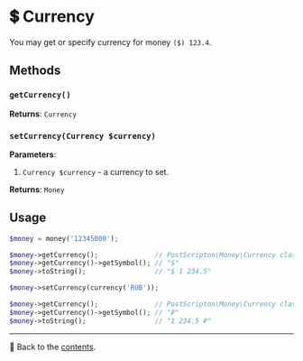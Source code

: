# 💲 Currency
You may get or specify currency for money `($) 123.4`.

## Methods

### `getCurrency()`
**Returns**: `Currency`

### `setCurrency(Currency $currency)`
**Parameters**:
1. `Currency $currency` - a currency to set.

**Returns**: `Money`

## Usage

```php
$money = money('12345000');

$money->getCurrency();              // PostScripton\Money\Currency class
$money->getCurrency()->getSymbol(); // "$"
$money->toString();                 // "$ 1 234.5"

$money->setCurrency(currency('RUB'));

$money->getCurrency();              // PostScripton\Money\Currency class
$money->getCurrency()->getSymbol(); // "₽"
$money->toString();                 // "1 234.5 ₽"
```

---

📌 Back to the [contents](/docs/04_money/README.md).
